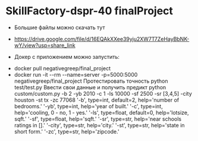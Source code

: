 # SkillFactory-dspr-40 finalProject

- Большие файлы можно скачать тут
* https://drive.google.com/file/d/16EQAkXXee39yju2XW7T7ZeHayBbNK-wY/view?usp=share_link

- Докер с приложением можно запустить:
* docker pull negativegreep/final_project
* docker run -it --rm --name=server -p=5000:5000 negativegreep/final_project
Протестировать точность
python test/test.py
Ввести свои данные и получить предикт
python custom/custom.py -b 2 -yb 2010 -c 1 -ls 10000 -sf 2500 -sr [3,4,5] -city houston -st tx -zc 77068
'-b', type=int, default=2, help='number of bedrooms.'
'-yb', type=int, help='year of built.'
'-c', type=int, help='cooling, 0 - no, 1 - yes.'
'-ls', type=float, default=0, help='lotsize, sqft.'
'-sf', type=float, help='sqft.'
'-sr', type=str, help='near schools ratings in [].'
'-city', type=str, help='city.'
'-st', type=str, help='state in short form.'
'-zc', type=str, help='zipcode.'
